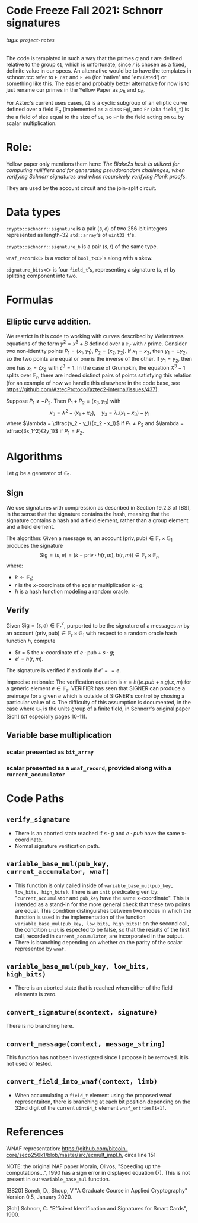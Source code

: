# Code Freeze Fall 2021: Schnorr signatures

###### tags: `project-notes`

The code is templated in such a way that the primes $q$ and $r$ are defined relative to the group `G1`, which is unfortunate, since $r$ is chosen as a fixed, definite value in our specs. An alternative would be to have the templates in schnorr.tcc refer to `F_nat` and `F_em`  (for 'native' and 'emulated') or something like this. The easier and probably better alternative for now is to just rename our primes in the Yellow Paper as $p_{\text{B}}$ and $p_{\text{G}}$.

For Aztec's current uses cases, `G1` is a cyclic subgroup of an elliptic curve defined over a field $\mathbb{F}_q$ (implemented as a class `Fq`), and `Fr` (aka `field_t`) is the a field of size equal to the size of `G1`, so `Fr` is the field acting on `G1` by scalar multiplication. 

# Role:
Yellow paper only mentions them here: _The Blake2s hash is utilized for computing nullifiers and for generating pseudorandom challenges, when verifying Schnorr signatures and when recursively verifying Plonk proofs_.

They are used by the account circuit and the join-split circuit.

# Data types
`crypto::schnorr::signature` is a pair $(s, e)$ of two 256-bit integers represented as length-32 `std::array`'s of `uint32_t`'s. 

`crypto::schnorr::signature_b` is a pair $(s, r)$ of the same type.

`wnaf_record<C>` is a vector of `bool_t<C>`'s along with a skew.

`signature_bits<C>` is four `field_t`'s, representing a signature $(s, e)$ by splitting component into two.

# Formulas
## Elliptic curve addition.

We restrict in this code to working with curves described by Weierstrass equations of the form $y^2 = x^3 + B$ defined over a $\mathbb{F}_r$ with $r$ prime. Consider two non-identity points $P_1 = (x_1, y_1)$, $P_2 = (x_2, y_2)$. If $x_1 = x_2$, then $y_1 = \pm y_2$, so the two points are equal or one is the inverse of the other. If $y_1 = y_2$, then one has $x_1 = \zeta x_2$ with $\zeta^3=1$. In the case of Grumpkin, the equation $X^3-1$ splits over $\mathbb{F}_r$, there are indeed distinct pairs of points satisfying this relation (for an example of how we handle this elsewhere in the code base, see https://github.com/AztecProtocol/aztec2-internal/issues/437).

Suppose $P_1 \neq - P_2$. Then $P_1 + P_2 = (x_3, y_3)$ with
$$ x_3 = \lambda^2 - (x_1 + x_2), \quad y_3 = \lambda.(x_1 - x_3) - y_1 $$
where $\lambda = \dfrac{y_2 - y_1}{x_2 - x_1}$ if $P_1 \neq P_2$ and $\lambda = \dfrac{3x_1^2}{2y_1}$ if $P_1 = P_2$.
# Algorithms

Let $g$ be a generator of $\mathbb{G}_1$.

## Sign

We use signatures with compression as described in Section 19.2.3 of [BS], in the sense that the signature contains the hash, meaning that the signature contains a hash and a field element, rather than a group element and a field element. 

The algorithm: Given a message $m$, an account $(\text{priv}, \text{pub})\in \mathbb{F}_r \times \mathbb{G}_1$ produces the signature 
$$\text{Sig} = (s, e) = (k - \text{priv} \cdot h(r, m), h(r, m)) \in \mathbb{F}_r \times \mathbb{F}_r, $$ 
where:
  - $k \leftarrow \mathbb{F}_r$;
  - $r$ is the $x$-coordinate of the scalar multiplication $k\cdot g$;
  - $h$ is a hash function modeling a random oracle.

## Verify
Given $\text{Sig} = (s, e)\in \mathbb{F}_r^2$, purported to be the signature of a messages $m$ by an account $(\text{priv}, \text{pub})\in \mathbb{F}_r \times \mathbb{G}_1$ with respect to a random oracle hash function $h$, compute
  - $r = $ the $x$-coordinate of $e\cdot \text{pub} + s\cdot g$;
  - $e' = h(r, m)$.

The signature is verified if and only if $e'== e$.

Imprecise rationale: The verification equation is $e = h((e.pub + s.g).x, m)$ for a generic element $e\in \mathbb{F_r}$. VERIFIER has seen that SIGNER can produce a preimage for a given $e$ which is outside of SIGNER's control by chosing a particular value of $s$. The difficulty of this assumption is documented, in the case where $\mathbb{G}_1$ is the units group of a finite field, in Schnorr's original paper [Sch] (cf especially pages 10-11).

## Variable base multiplication
### scalar presented as `bit_array`
### scalar presented as a `wnaf_record`, provided along with a `current_accumulator`

# Code Paths

## `verify_signature`
 - There is an aborted state reached if $s\cdot g$ and $e\cdot pub$ have the same x-coordinate. 
 - Normal signature verification path.

## `variable_base_mul(pub_key, current_accumulator, wnaf)`
  - This function is only called inside of `variable_base_mul(pub_key, low_bits, high_bits)`. There is an `init` predicate given by: "`current_accumulator` and `pub_key` have the same x-coordinate". This is intended as a stand-in for the more general check that these two points are equal. This condition distinguishes between two modes in which the function is used in the implementation of the function `variable_base_mul(pub_key, low_bits, high_bits)`: on the second call, the condition `init` is espected to be false, so that the results of the first call, recorded in `current_accumulator`, are incorporated in the output.
  - There is branching depending on whether on the parity of the scalar represented by `wnaf`.

## `variable_base_mul(pub_key, low_bits, high_bits)`
  - There is an aborted state that is reached when either of the field elements is zero.

## `convert_signature(scontext, signature)`
There is no branching here.

## `convert_message(context, message_string)`
This function has not been investigated since I propose it be removed. It is not used or tested.

## `convert_field_into_wnaf(context, limb)`
- When accumulating a `field_t` element using the proposed wnaf representaiton, there is branching at each bit position depending on the 32nd digit of the current `uint64_t` element `wnaf_entries[i+1]`. 

# References

WNAF representation: https://github.com/bitcoin-core/secp256k1/blob/master/src/ecmult_impl.h, circa line 151

NOTE: the original NAF paper Morain, Olivos, "Speeding up the computations...", 1990 has a sign error in displayed equation (7). This is not present in our `variable_base_mul` function.

[BS20] Boneh, D., Shoup, V "A Graduate Course in Applied Cryptography" Version 0.5, January 2020.

[Sch] Schnorr, C. "Efficient Identification and Signatures for Smart Cards", 1990.
